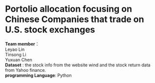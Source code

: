 # Portolio allocation focusing on Chinese Companies that trade on U.S. stock exchanges
**Team member**：   
Leyao Lin      
Tinsong Li      
Yuxuan Chen            
**Dataset** :
the stock info from the website wind and the stock return data from Yahoo finance.                 
**programming Language**: Python               

